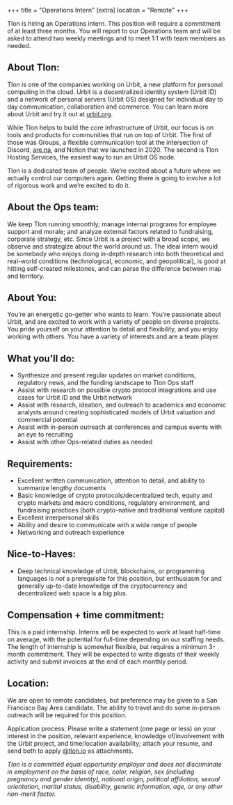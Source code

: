 +++
 title = "Operations Intern"
 [extra]
 location = "Remote"
 +++

Tlon is hiring an Operations intern. This position will require a commitment of at least three months. You will report to our Operations team and will be asked to attend two weekly meetings and to meet 1:1 with team members as needed.

## About Tlon:

Tlon is one of the companies working on Urbit, a new platform for personal computing in the cloud. Urbit is a decentralized identity system (Urbit ID) and a network of personal servers (Urbit OS) designed for individual day to day communication, collaboration and commerce. You can learn more about Urbit and try it out at [urbit.org](http://urbit.org).

While Tlon helps to build the core infrastructure of Urbit, our focus is on tools and products for communities that run on top of Urbit. The first of those was Groups, a flexible communication tool at the intersection of Discord, [are.na](http://are.na), and Notion that we launched in 2020. The second is Tlon Hosting Services, the easiest way to run an Urbit OS node.

Tlon is a dedicated team of people. We’re excited about a future where we actually control our computers again. Getting there is going to involve a lot of rigorous work and we’re excited to do it.

## About the Ops team:

We keep Tlon running smoothly; manage internal programs for employee support and morale; and analyze external factors related to fundraising, corporate strategy, etc. Since Urbit is a project with a broad scope, we observe and strategize about the world around us. The ideal intern would be somebody who enjoys doing in-depth research into both theoretical and real-world conditions (technological, economic, and geopolitical), is good at hitting self-created milestones, and can parse the difference between map and territory.

## About You:

You’re an energetic go-getter who wants to learn. You’re passionate about Urbit, and are excited to work with a variety of people on diverse projects. You pride yourself on your attention to detail and flexibility, and you enjoy working with others. You have a variety of interests and are a team player.

## What you'll do:

- Synthesize and present regular updates on market conditions, regulatory news, and the funding landscape to Tlon Ops staff
- Assist with research on possible crypto protocol integrations and use cases for Urbit ID and the Urbit network
- Assist with research, ideation, and outreach to academics and economic analysts around creating sophisticated models of Urbit valuation and commercial potential
- Assist with in-person outreach at conferences and campus events with an eye to recruiting
- Assist with other Ops-related duties as needed
    
## Requirements:

- Excellent written communication, attention to detail, and ability to summarize lengthy documents
- Basic knowledge of crypto protocols/decentralized tech, equity and crypto markets and macro conditions, regulatory environment, and fundraising practices (both crypto-native and traditional venture capital)
- Excellent interpersonal skills
- Ability and desire to communicate with a wide range of people
- Networking and outreach experience
    
## Nice-to-Haves:

- Deep technical knowledge of Urbit, blockchains, or programming languages is *not* a prerequisite for this position, but enthusiasm for and generally up-to-date knowledge of the cryptocurrency and decentralized web space is a big plus.

## Compensation + time commitment:

This is a paid internship. Interns will be expected to work at least half-time on average, with the potential for full-time depending on our staffing needs. The length of internship is somewhat flexible, but requires a minimum 3-month commitment. They will be expected to write digests of their weekly activity and submit invoices at the end of each monthly period.

## Location:

We are open to remote candidates, but preference may be given to a San Francisco Bay Area candidate. The ability to travel and do some in-person outreach will be required for this position.

Application process: Please write a statement (one page or less) on your interest in the position, relevant experience, knowledge of/involvement with the Urbit project, and time/location availability; attach your resume, and send both to apply [@tlon.io](mailto:corrina@tlon.io) as attachments.

*Tlon is a committed equal opportunity employer and does not discriminate in employment on the basis of race, color, religion, sex (including pregnancy and gender identity), national origin, political affiliation, sexual orientation, marital status, disability, genetic information, age, or any other non-merit factor.*
